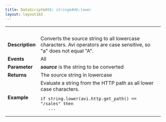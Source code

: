 ```yaml
---
title: DataScript&#58; string&#46;lower
layout: layout163
---
```

<table class="table table-hover table table-bordered table-hover">  
<tbody>       
<tr>   
<td><font size="3" color="white"><strong>Function</strong></font></td>
<td><font color="white"><b>string.lower(source)</b></font></td>
</tr>
<tr>   
<td><font size="3"><strong>Description</strong></font></td>
<td>Converts the source string to all lowercase characters.  Avi operators are case sensitive, so "a" does not equal "A".</td>
</tr>
<tr>   
<td><font size="3"><strong>Events</strong></font></td>
<td>All</td>
</tr>
<tr>   
<td><font size="3"><strong>Parameter</strong></font></td>
<td><strong><em>source</em> </strong>is the string to be converted</td>
</tr>
<tr>   
<td><font size="3"><strong>Returns</strong></font></td>
<td>The source string in lowercase</td>
</tr>
<tr>   
<td><font size="3"><strong>Example</strong></font></td>
<td>Evaluate a string from the HTTP path as all lower case characters.<br> 
<!-- Crayon Syntax Highlighter v2.7.1 --> <pre><code class="language-lua">if string.lower(avi.http.get_path() == "/sales" then
   ...</code></pre> 
<!-- [Format Time: 0.0018 seconds] --></td>
</tr>
</tbody>
</table> 